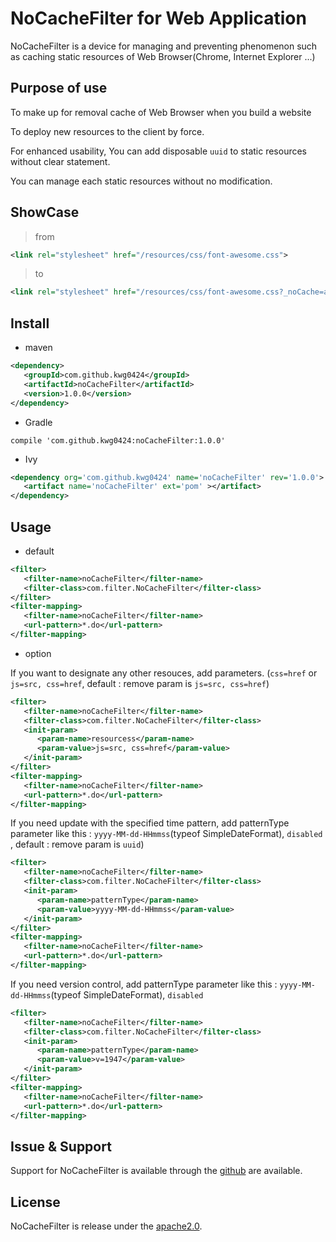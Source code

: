 # NoCacheFilter for Web Application
  NoCacheFilter is a device for managing and preventing phenomenon such as caching static resources of Web Browser(Chrome, Internet Explorer ...)

## Purpose of use
 To make up for removal cache of Web Browser when you build a website
 
 To deploy new resources to the client by force.
 
 For enhanced usability, You can add disposable `uuid` to static resources without clear statement.
   
 You can manage each static resources without no modification.

## ShowCase

> from
```xml
<link rel="stylesheet" href="/resources/css/font-awesome.css">
```

> to
```xml
<link rel="stylesheet" href="/resources/css/font-awesome.css?_noCache=aOruOMSkPqm">
```

## Install

* maven
```xml
<dependency>
   <groupId>com.github.kwg0424</groupId>
   <artifactId>noCacheFilter</artifactId>
   <version>1.0.0</version>
</dependency>
```

* Gradle
```text
compile 'com.github.kwg0424:noCacheFilter:1.0.0'
```

* Ivy
```xml
<dependency org='com.github.kwg0424' name='noCacheFilter' rev='1.0.0'>
   <artifact name='noCacheFilter' ext='pom' ></artifact>
</dependency>
```

## Usage

* default

```xml
<filter>
   <filter-name>noCacheFilter</filter-name>
   <filter-class>com.filter.NoCacheFilter</filter-class>
</filter>
<filter-mapping>
   <filter-name>noCacheFilter</filter-name>
   <url-pattern>*.do</url-pattern>
</filter-mapping>
```

* option

If you want to designate any other resouces, add parameters. (`css=href` or `js=src, css=href`, default : remove param is `js=src, css=href`)
```xml
<filter>
   <filter-name>noCacheFilter</filter-name>
   <filter-class>com.filter.NoCacheFilter</filter-class>
   <init-param>
      <param-name>resourcess</param-name>
      <param-value>js=src, css=href</param-value>
   </init-param>
</filter>
<filter-mapping>
   <filter-name>noCacheFilter</filter-name>
   <url-pattern>*.do</url-pattern>
</filter-mapping>
```


If you need update with the specified time pattern, add patternType parameter like this : `yyyy-MM-dd-HHmmss`(typeof SimpleDateFormat), `disabled` , default : remove param is `uuid`)

```xml
<filter>
   <filter-name>noCacheFilter</filter-name>
   <filter-class>com.filter.NoCacheFilter</filter-class>
   <init-param>
      <param-name>patternType</param-name>
      <param-value>yyyy-MM-dd-HHmmss</param-value>
   </init-param>
</filter>
<filter-mapping>
   <filter-name>noCacheFilter</filter-name>
   <url-pattern>*.do</url-pattern>
</filter-mapping>
```

If you need version control, add patternType parameter like this : `yyyy-MM-dd-HHmmss`(typeof SimpleDateFormat), `disabled`

```xml
<filter>
   <filter-name>noCacheFilter</filter-name>
   <filter-class>com.filter.NoCacheFilter</filter-class>
   <init-param>
      <param-name>patternType</param-name>
      <param-value>v=1947</param-value>
   </init-param>
</filter>
<filter-mapping>
   <filter-name>noCacheFilter</filter-name>
   <url-pattern>*.do</url-pattern>
</filter-mapping>
```

## Issue & Support

Support for NoCacheFilter is available through the [github](//github.com/kwg0424/noCacheFIlter/issues) are available.


## License

NoCacheFilter is release under the [apache2.0](//opensource.org/licenses/apache2.0.php).
